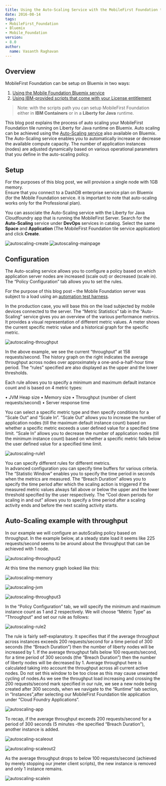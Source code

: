 ```yaml
---
title: Using the Auto-Scaling Service with the MobileFirst Foundation tile on Bluemix
date: 2016-08-14
tags:
- MobileFirst_Foundation
- Bluemix
- Mobile_Foundation
version:
- 8.0
author:
  name: Vasanth Raghavan
---
```

## Overview
MobileFirst Foundation can be setup on Bluemix in two ways:

1.	[Using the Mobile Foundation Bluemix service](https://new-console.ng.bluemix.net/catalog/services/mobile-foundation/)
2.	[Using IBM-provided scripts that come with your License entitlement](https://mobilefirstplatform.ibmcloud.com/tutorials/en/foundation/8.0/bluemix/mobilefirst-server-using-scripts/)

> Note: with the scripts path you can setup MobileFirst Foundation either in **IBM Containers** or in a **Liberty for Java** runtime. 

This blog post explains the process of auto scaling your MobileFirst Foundation tile running on Liberty for Java runtime on Bluemix. Auto scaling can be achieved using the [Auto-Scaling service](https://new-console.stage1.ng.bluemix.net/catalog/services/auto-scaling/) also available on Bluemix. The Auto-Scaling service enables you to automatically increase or decrease the available compute capacity. The number of application instances (nodes) are adjusted dynamically based on various operational parameters that you define in the auto-scaling policy.

## Setup
For the purposes of this blog post, we will provision a single node with 1GB memory.  
Ensure that you connect to a DashDB enterprise service plan on Bluemix (for the Mobile Foundation service. it is important to note that auto-scaling works only for the Professional plan).

You can associate the Auto-Scaling service with the Liberty for Java Cloudfoundry app that is running the MobileFirst Server. Search for the **Auto-Scaling** service under **DevOps** services in catalog. Select the same **Space** and **Application** (The MobileFirst Foundation tile service application) and click **Create**.

![autoscaling-create]({{site.baseurl}}/assets/blog/2016-08-11-Auto-Scaling-service-with-Mobile-Foundation-Tile-on-Bluemix/autoscaling-create.png)
![autoscaling-mainpage]({{site.baseurl}}/assets/blog/2016-08-11-Auto-Scaling-service-with-Mobile-Foundation-Tile-on-Bluemix/autoscaling-mainpage.png)

## Configuration
The Auto-scaling service allows you to configure a policy based on which application server nodes are increased (scale out) or decreased (scale in). The “Policy Configuration” tab allows you to set the rules.

For the purpose of this blog post – the Mobile Foundation server was subject to a load using an [automation test harness]({{site.baseurl}}/blog/2016/08/09/performance-testing-for-mobilefirst-foundation-8-0/).

In the production case, you will base this on the load subjected by mobile devices connected to the server. The “Metric Statistics” tab in the “Auto-Scaling” service gives you an overview of the various performance metrics. It provides a visual representation of different metric values. A meter shows the current specific metric value and a historical graph for the specific metric. 

![autoscaling-throughput]({{site.baseurl}}/assets/blog/2016-08-11-Auto-Scaling-service-with-Mobile-Foundation-Tile-on-Bluemix/autoscaling-throughput.png)

In the above example, we see the current “throughput” at 158 requests/second. The history graph on the right indicates the average throughput across nodes over approximately a one-and-a-half-hour time period. The “rules” specified are also displayed as the upper and the lower thresholds. 

Each rule allows you to specify a minimum and maximum default instance count and is based on 4 metric types: 

•	JVM Heap size
•	Memory size
•	Throughput (number of client requests/second) 
•	Server response time

You can select a specific metric type and then specify conditions for a “Scale Out“ and “Scale In”. “Scale Out“ allows you to increase the number of application nodes (till the maximum default instance count) based on whether a specific metric exceeds a user defined value for a specified time limit. “Scale In” allows you to decrease the number of application nodes (till the minimum instance count) based on whether a specific metric falls below the user defined value for a specified time limit.

![autoscaling-rule1]({{site.baseurl}}/assets/blog/2016-08-11-Auto-Scaling-service-with-Mobile-Foundation-Tile-on-Bluemix/autoscaling-rule1.png)

You can specify different rules for different metrics.  
In advanced configuration you can specify time buffers for various criteria. The “Statistic Window” enables you to specify the time period in seconds when the metrics are measured. The “Breach Duration” allows you to specify the time period after which the scaling action is triggered if the measured metric values always fall above or below the upper and the lower threshold specified by the user respectively. The “Cool down periods for scaling in and out” allows you to specify a time period after a scaling activity ends and before the next scaling activity starts.

## Auto-Scaling example with throughput
In our example we will configure an autoScaling policy based on throughput. In the example below, at a steady state load it seems like 225 requests/second seems to be around about the throughput that can be achieved with 1 node.

![autoscaling-throughput2]({{site.baseurl}}/assets/blog/2016-08-11-Auto-Scaling-service-with-Mobile-Foundation-Tile-on-Bluemix/autoscaling-throughput2.png)

At this time the memory graph looked like this:

![autoscaling-memory]({{site.baseurl}}/assets/blog/2016-08-11-Auto-Scaling-service-with-Mobile-Foundation-Tile-on-Bluemix/autoscaling-memory.png)

![autoscaling-jvm]({{site.baseurl}}/assets/blog/2016-08-11-Auto-Scaling-service-with-Mobile-Foundation-Tile-on-Bluemix/autoscaling-jvm.png)

![autoscaling-throughput3]({{site.baseurl}}/assets/blog/2016-08-11-Auto-Scaling-service-with-Mobile-Foundation-Tile-on-Bluemix/autoscaling-throughput3.png)

In the ”Policy Configuration” tab, we will specify the minimum and maximum instance count as 1 and 2 respectively.  We will choose “Metric Type” as “Throughput” and set our rule as follows:

![autoscaling-rule2]({{site.baseurl}}/assets/blog/2016-08-11-Auto-Scaling-service-with-Mobile-Foundation-Tile-on-Bluemix/autoscaling-rule2.png)

The rule is fairly self-explanatory. It specifies that if the average throughput across instances exceeds 200 requests/second for a time period of 300 seconds (the “Breach Duration”) then the number of liberty nodes will be increased by 1. If the average throughput falls below 100 requests/second, for a time period of 300 seconds (the “Breach Duration”) then the number of liberty nodes will be decreased by 1. Average throughput here is calculated taking into account the throughput across all current active nodes. Do not set this window to be too close as this may cause unwanted cycling of nodes.As we see the throughput load increasing and crossing the 200 requests/second mark specified in our rule, we see a new node being created after 300 seconds, when we navigate to the “Runtime” tab section, in “Instances”,after selecting our MobileFirst Foundation tile application under “Cloud Foundry Applications“.


![autoscaling-app]({{site.baseurl}}/assets/blog/2016-08-11-Auto-Scaling-service-with-Mobile-Foundation-Tile-on-Bluemix/autoscaling-app.png)

To recap, if the average throughput exceeds 200 requests/second for a period of 300 seconds (5 minutes -the specified “Breach Duration”), another instance is added. 

![autoscaling-scaleout]({{site.baseurl}}/assets/blog/2016-08-11-Auto-Scaling-service-with-Mobile-Foundation-Tile-on-Bluemix/autoscaling-scaleout.png)

![autoscaling-scaleout2]({{site.baseurl}}/assets/blog/2016-08-11-Auto-Scaling-service-with-Mobile-Foundation-Tile-on-Bluemix/autoscaling-scaleout2.png)

As the average throughput drops to below 100 requests/second (achieved by merely stopping our jmeter client scripts), the new instance is removed and only 1 instance remains.

![autoscaling-scalein]({{site.baseurl}}/assets/blog/2016-08-11-Auto-Scaling-service-with-Mobile-Foundation-Tile-on-Bluemix/autoscaling-scalein.png)







